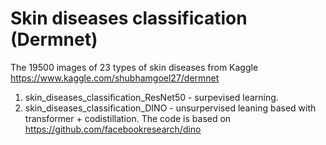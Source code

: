 # Skin diseases classification (Dermnet)

The 19500 images of 23 types of skin diseases from Kaggle 
https://www.kaggle.com/shubhamgoel27/dermnet

1. skin_diseases_classification_ResNet50 - surpevised learning.
2. skin_diseases_classification_DINO - unsurpervised leaning based with transformer + codistillation.
  The code is based on https://github.com/facebookresearch/dino
  

